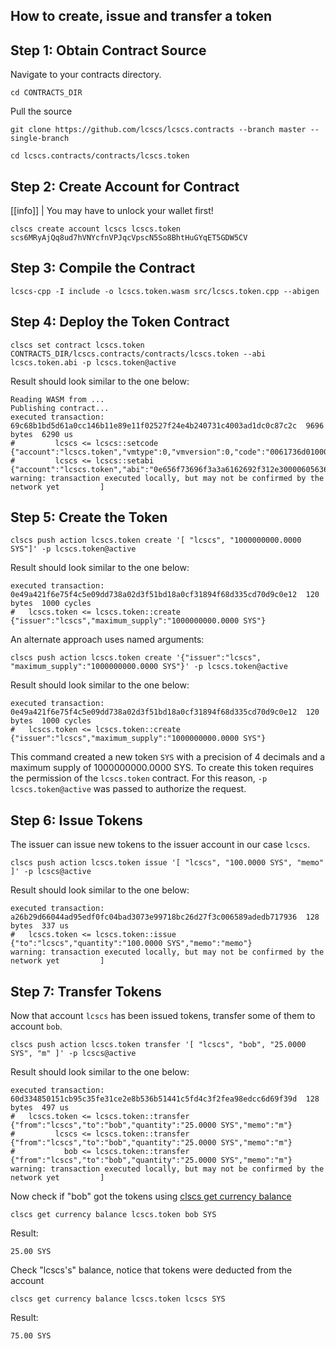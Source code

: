 ## How to create, issue and transfer a token

## Step 1: Obtain Contract Source

Navigate to your contracts directory.

```text
cd CONTRACTS_DIR
```

Pull the source
```text
git clone https://github.com/lcscs/lcscs.contracts --branch master --single-branch
```

```text
cd lcscs.contracts/contracts/lcscs.token
```

## Step 2: Create Account for Contract
[[info]]
| You may have to unlock your wallet first!

```shell
clscs create account lcscs lcscs.token scs6MRyAjQq8ud7hVNYcfnVPJqcVpscN5So8BhtHuGYqET5GDW5CV
```

## Step 3: Compile the Contract

```shell
lcscs-cpp -I include -o lcscs.token.wasm src/lcscs.token.cpp --abigen
```

## Step 4: Deploy the Token Contract

```shell
clscs set contract lcscs.token CONTRACTS_DIR/lcscs.contracts/contracts/lcscs.token --abi lcscs.token.abi -p lcscs.token@active
```

Result should look similar to the one below:
```shell
Reading WASM from ...
Publishing contract...
executed transaction: 69c68b1bd5d61a0cc146b11e89e11f02527f24e4b240731c4003ad1dc0c87c2c  9696 bytes  6290 us
#         lcscs <= lcscs::setcode               {"account":"lcscs.token","vmtype":0,"vmversion":0,"code":"0061736d0100000001aa011c60037f7e7f0060047f...
#         lcscs <= lcscs::setabi                {"account":"lcscs.token","abi":"0e656f73696f3a3a6162692f312e30000605636c6f73650002056f776e6572046e61...
warning: transaction executed locally, but may not be confirmed by the network yet         ]
```

## Step 5: Create the Token

```shell
clscs push action lcscs.token create '[ "lcscs", "1000000000.0000 SYS"]' -p lcscs.token@active
```

Result should look similar to the one below:
```shell
executed transaction: 0e49a421f6e75f4c5e09dd738a02d3f51bd18a0cf31894f68d335cd70d9c0e12  120 bytes  1000 cycles
#   lcscs.token <= lcscs.token::create          {"issuer":"lcscs","maximum_supply":"1000000000.0000 SYS"}
```

An alternate approach uses named arguments:

```shell
clscs push action lcscs.token create '{"issuer":"lcscs", "maximum_supply":"1000000000.0000 SYS"}' -p lcscs.token@active
```

Result should look similar to the one below:
```shell
executed transaction: 0e49a421f6e75f4c5e09dd738a02d3f51bd18a0cf31894f68d335cd70d9c0e12  120 bytes  1000 cycles
#   lcscs.token <= lcscs.token::create          {"issuer":"lcscs","maximum_supply":"1000000000.0000 SYS"}
```
This command created a new token `SYS` with a precision of 4 decimals and a maximum supply of 1000000000.0000 SYS.  To create this token requires the permission of the `lcscs.token` contract. For this reason, `-p lcscs.token@active` was passed to authorize the request.

## Step 6: Issue Tokens

The issuer can issue new tokens to the issuer account in our case `lcscs`. 

```text
clscs push action lcscs.token issue '[ "lcscs", "100.0000 SYS", "memo" ]' -p lcscs@active
```

Result should look similar to the one below:
```shell
executed transaction: a26b29d66044ad95edf0fc04bad3073e99718bc26d27f3c006589adedb717936  128 bytes  337 us
#   lcscs.token <= lcscs.token::issue           {"to":"lcscs","quantity":"100.0000 SYS","memo":"memo"}
warning: transaction executed locally, but may not be confirmed by the network yet         ]
```

## Step 7: Transfer Tokens

Now that account `lcscs` has been issued tokens, transfer some of them to account `bob`.

```shell
clscs push action lcscs.token transfer '[ "lcscs", "bob", "25.0000 SYS", "m" ]' -p lcscs@active
```

Result should look similar to the one below:
```text
executed transaction: 60d334850151cb95c35fe31ce2e8b536b51441c5fd4c3f2fea98edcc6d69f39d  128 bytes  497 us
#   lcscs.token <= lcscs.token::transfer        {"from":"lcscs","to":"bob","quantity":"25.0000 SYS","memo":"m"}
#         lcscs <= lcscs.token::transfer        {"from":"lcscs","to":"bob","quantity":"25.0000 SYS","memo":"m"}
#           bob <= lcscs.token::transfer        {"from":"lcscs","to":"bob","quantity":"25.0000 SYS","memo":"m"}
warning: transaction executed locally, but may not be confirmed by the network yet         ]
```
Now check if "bob" got the tokens using [clscs get currency balance](https://developers.scs.io/lcscs-clscs/reference#currency-balance)

```shell
clscs get currency balance lcscs.token bob SYS
```

Result:
```text
25.00 SYS
```

Check "lcscs's" balance, notice that tokens were deducted from the account 

```shell
clscs get currency balance lcscs.token lcscs SYS
```

Result:
```text
75.00 SYS
```
